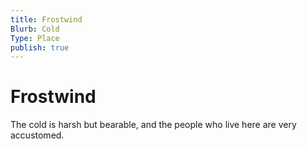 ```yaml
---
title: Frostwind
Blurb: Cold
Type: Place
publish: true
---
```


# Frostwind

The cold is harsh but bearable, and the people who live here are very accustomed.
